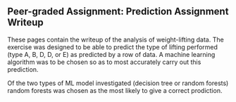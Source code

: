 ## Peer-graded Assignment: Prediction Assignment Writeup

These pages contain the writeup of the analysis of weight-lifting data. The exercise was designed to be able to predict the type of 
lifting performed (type A, B, D, D, or E) as predicted by a row of data. A machine learning algorithm was to be chosen so as to most 
accurately carry out this prediction. 

Of the two types of ML model investigated (decision tree or random forests) random forests was chosen as the most likely to give a correct
prodiction.
